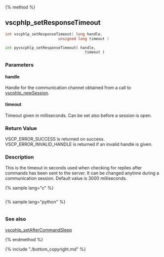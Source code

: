 {% method %}
## vscphlp_setResponseTimeout

```c
int vscphlp_setResponseTimeout( long handle, 
                        unsigned long timeout )
```

```python
int pyvscphlp_setResponseTimeout( handle, 
                                    timeout )
```

### Parameters

#### handle

Handle for the communication channel obtained from a call to [vscphlp_newSession](vscphlp_newsession.md).

#### timeout 
Timeout given in milliseconds. Can be set also before a session is open.


### Return Value
VSCP_ERROR_SUCCESS is returned on success. VSCP_ERROR_INVALID_HANDLE is returned if an invalid handle is given. 

### Description
This is the timeout in seconds used when checking for replies after commands has been sent to the server. It can be changed anytime during a communication session. Default value is 3000 milliseconds. 

{% sample lang="c" %}


```c

```

{% sample lang="python" %}


```python

```

### See also
[vscphlp_setAfterCommandSleep](vscphlp_setaftercommandsleep.md)

{% endmethod %}

{% include "./bottom_copyright.md" %}